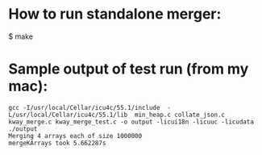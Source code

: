 How to run standalone merger:
============================

$ make

Sample output of test run (from my mac):
=======================================

```
gcc -I/usr/local/Cellar/icu4c/55.1/include  -L/usr/local/Cellar/icu4c/55.1/lib  min_heap.c collate_json.c kway_merge.c kway_merge_test.c -o output -licui18n -licuuc -licudata
./output
Merging 4 arrays each of size 1000000
mergeKArrays took 5.662287s
```
